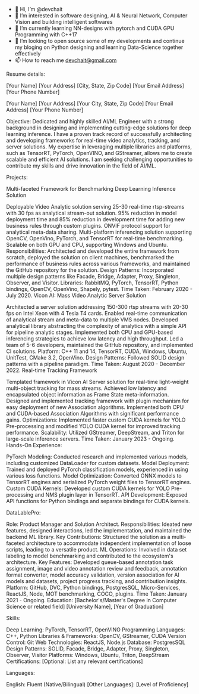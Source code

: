 - 👋 Hi, I’m @devchait
- 👀 I’m interested in software designing, AI & Neural Network, Computer Vision and building intelligent softwares
- 🌱 I’m currently learning NN-designs with pytorch and CUDA GPU Programming with C++17
- 💞️ I’m looking to open source some of my developments and continue my bloging on Python designing and learning Data-Science together effectively
- 📫 How to reach me devchait@gmail.com

<!---
devchait/devchait is a ✨ special ✨ repository because its `README.md` (this file) appears on your GitHub profile.
You can click the Preview link to take a look at your changes.
--->

Resume details:

[Your Name]
[Your Address]
[City, State, Zip Code]
[Your Email Address]
[Your Phone Number]

[Your Name]
[Your Address]
[Your City, State, Zip Code]
[Your Email Address]
[Your Phone Number]

Objective:
Dedicated and highly skilled AI/ML Engineer with a strong background in designing and implementing cutting-edge solutions for deep learning inference. I have a proven track record of successfully architecting and developing frameworks for real-time video analytics, tracking, and server solutions. My expertise in leveraging multiple libraries and platforms, such as TensorRT, PyTorch, OpenVINO, and GStreamer, allows me to create scalable and efficient AI solutions. I am seeking challenging opportunities to contribute my skills and drive innovation in the field of AI/ML.

Projects:

Multi-faceted Framework for Benchmarking Deep Learning Inference Solution

Deployable Video Analytic solution serving 25-30 real-time rtsp-streams with 30 fps as analytical stream-out solution.
95% reduction in model deployment time and 85% reduction in development time for adding new business rules through custom plugins.
ONVIF protocol support for analytical meta-data sharing.
Multi-platform inferencing solution supporting OpenCV, OpenVino, PyTorch, and TensorRT for real-time benchmarking.
Scalable on both GPU and CPU, supporting Windows and Ubuntu.
Responsibilities: Architected and developed the entire framework from scratch, deployed the solution on client machines, benchmarked the performance of business rules across various frameworks, and maintained the GitHub repository for the solution.
Design Patterns: Incorporated multiple design patterns like Facade, Bridge, Adapter, Proxy, Singleton, Observer, and Visitor.
Libraries: RabbitMQ, PyTorch, TensorRT, Python bindings, OpenCV, OpenVino, Shapely, pytest.
Time Taken: February 2020 - July 2020.
Vicon AI: Mass Video Analytic Server Solution

Architected a server solution addressing 150-300 rtsp streams with 20-30 fps on Intel Xeon with 4 Tesla T4 cards.
Enabled real-time communication of analytical stream and meta-data to multiple VMS nodes.
Developed analytical library abstracting the complexity of analytics with a simple API for pipeline analytic stages.
Implemented both CPU and GPU-based inferencing strategies to achieve low latency and high throughput.
Led a team of 5-6 developers, maintained the GitHub repository, and implemented CI solutions.
Platform: C++ 11 and 14, TensorRT, CUDA, Windows, Ubuntu, UnitTest, CMake 3.2, OpenVino.
Design Patterns: Followed SOLID design patterns with a pipeline paradigm.
Time Taken: August 2020 - December 2022.
Real-time Tracking Framework

Templated framework in Vicon AI Server solution for real-time light-weight multi-object tracking for mass streams.
Achieved low latency and encapsulated object information as Frame State meta-information.
Designed and implemented tracking framework with plugin mechanism for easy deployment of new Association algorithms.
Implemented both CPU and CUDA-based Association Algorithms with significant performance gains.
Optimizations: Implemented faster custom CUDA kernels for YOLO Pre-processing and modified YOLO CUDA kernel for improved tracking performance.
Scalability: Utilized GStreamer, DeepStream, and Triton for large-scale inference servers.
Time Taken: January 2023 - Ongoing.
Hands-On Experience:

PyTorch Modeling: Conducted research and implemented various models, including customized DataLoader for custom datasets.
Model Deployment: Trained and deployed PyTorch classification models, experienced in using various loss functions.
Model Optimization: Converted ONNX models to TensorRT engines and serialized PyTorch weight files to TensorRT engines.
Custom CUDA Kernels: Developed custom CUDA kernels for YOLO Pre-processing and NMS plugin layer in TensorRT.
API Development: Exposed API functions for Python bindings and separate bindings for CUDA kernels.

DataLablePro:

Role: Product Manager and Solution Architect.
Responsibilities: Ideated new features, designed interactions, led the implementation, and maintained the backend ML library.
Key Contributions: Structured the solution as a multi-faceted architecture to accommodate independent implementation of loose scripts, leading to a versatile product.
ML Operations: Involved in data set labeling to model benchmarking and contributed to the ecosystem's architecture.
Key Features: Developed queue-based annotation task assignment, image and video annotation review and feedback, annotation format converter, model accuracy validation, version association for AI models and datasets, project progress tracking, and contribution insights.
Platform: GitHub, DVC, Python bindings, PostgresSQL, Micro-Services, ReactJS, Node, MOT benchmarking, COCO, plugins.
Time Taken: January 2021 - Ongoing.
Education:
[Bachelor's/Master's Degree in Computer Science or related field]
[University Name], [Year of Graduation]

Skills:

Deep Learning: PyTorch, TensorRT, OpenVINO
Programming Languages: C++, Python
Libraries & Frameworks: OpenCV, GStreamer, CUDA
Version Control: Git
Web Technologies: ReactJS, Node.js
Database: PostgresSQL
Design Patterns: SOLID, Facade, Bridge, Adapter, Proxy, Singleton, Observer, Visitor
Platforms: Windows, Ubuntu, Triton, DeepStream
Certifications:
[Optional: List any relevant certifications]

Languages:

English: Fluent (Native/Bilingual)
[Other Languages]: [Level of Proficiency]   
  
      
    
    
